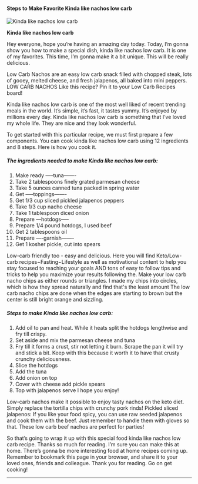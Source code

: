             

#### Steps to Make Favorite Kinda like nachos low carb

![Kinda like nachos low carb](https://img-global.cpcdn.com/recipes/632229b369e25dc8/751x532cq70/kinda-like-nachos-low-carb-recipe-main-photo.jpg)

**Kinda like nachos low carb**

Hey everyone, hope you’re having an amazing day today. Today, I’m gonna show you how to make a special dish, kinda like nachos low carb. It is one of my favorites. This time, I’m gonna make it a bit unique. This will be really delicious.

Low Carb Nachos are an easy low carb snack filled with chopped steak, lots of gooey, melted cheese, and fresh jalapenos, all baked into mini peppers. LOW CARB NACHOS Like this recipe? Pin it to your Low Carb Recipes board!

Kinda like nachos low carb is one of the most well liked of recent trending meals in the world. It’s simple, it’s fast, it tastes yummy. It’s enjoyed by millions every day. Kinda like nachos low carb is something that I’ve loved my whole life. They are nice and they look wonderful.

To get started with this particular recipe, we must first prepare a few components. You can cook kinda like nachos low carb using 12 ingredients and 8 steps. Here is how you cook it.

##### The ingredients needed to make Kinda like nachos low carb:

1.  Make ready —–tuna——-
2.  Take 2 tablespoons finely grated parmesan cheese
3.  Take 5 ounces canned tuna packed in spring water
4.  Get —–toppings——-
5.  Get 1/3 cup sliced pickled jalapenos peppers
6.  Take 1/3 cup nacho cheese
7.  Take 1 tablespoon diced onion
8.  Prepare —hotdogs—–
9.  Prepare 1/4 pound hotdogs, I used beef
10.  Get 2 tablespoons oil
11.  Prepare —-garnish——-
12.  Get 1 kosher pickle, cut into spears

Low-carb friendly too - easy and delicious. Here you will find Keto/Low-carb recipes~Fasting~Lifestyle as well as motivational content to help you stay focused to reaching your goals AND tons of easy to follow tips and tricks to help you maximize your results following the. Make your low carb nacho chips as either rounds or triangles. I made my chips into circles, which is how they spread naturally and find that's the least amount The low carb nacho chips are done when the edges are starting to brown but the center is still bright orange and sizzling.

##### Steps to make Kinda like nachos low carb:

1.  Add oil to pan and heat. While it heats split the hotdogs lengthwise and fry till crispy.
2.  Set aside and mix the parmesan cheese and tuna
3.  Fry till it forms a crust, stir not letting it burn. Scrape the pan it will try and stick a bit. Keep with this because it worth it to have that crusty crunchy deliciousness.
4.  Slice the hotdogs
5.  Add the tuna
6.  Add onion on top
7.  Cover with cheese add pickle spears
8.  Top with jalapenos serve I hope you enjoy!

Low-carb nachos make it possible to enjoy tasty nachos on the keto diet. Simply replace the tortilla chips with crunchy pork rinds! Pickled sliced jalapenos: If you like your food spicy, you can use raw seeded jalapenos and cook them with the beef. Just remember to handle them with gloves so that. These low carb beef nachos are perfect for parties!

So that’s going to wrap it up with this special food kinda like nachos low carb recipe. Thanks so much for reading. I’m sure you can make this at home. There’s gonna be more interesting food at home recipes coming up. Remember to bookmark this page in your browser, and share it to your loved ones, friends and colleague. Thank you for reading. Go on get cooking!

* * *